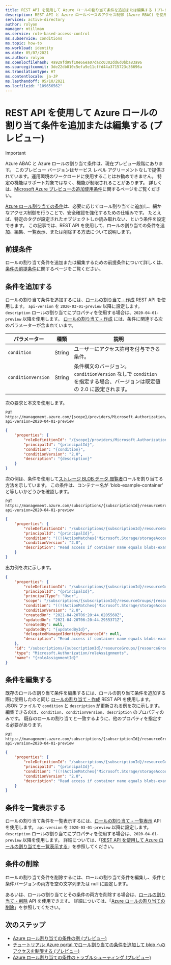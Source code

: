 ```yaml
---
title: REST API を使用して Azure ロールの割り当て条件を追加または編集する (プレビュー) - Azure RBAC
description: REST API と Azure ロールベースのアクセス制御 (Azure RBAC) を使用して、Azure ロールの割り当てで属性ベースのアクセス制御 (ABAC) 条件を追加、編集、一覧表示、または削除する方法について説明します。
services: active-directory
author: rolyon
manager: mtillman
ms.service: role-based-access-control
ms.subservice: conditions
ms.topic: how-to
ms.workload: identity
ms.date: 05/07/2021
ms.author: rolyon
ms.openlocfilehash: 4a929fd99f10e66ea07dacc0302dd6d0bba83a96
ms.sourcegitcommit: 3de22db010c5efa9e11cffd44a3715723c36696a
ms.translationtype: HT
ms.contentlocale: ja-JP
ms.lasthandoff: 05/10/2021
ms.locfileid: "109656562"
---
```

# <a name="add-or-edit-azure-role-assignment-conditions-using-the-rest-api-preview"></a>REST API を使用して Azure ロールの割り当て条件を追加または編集する (プレビュー)

> [!IMPORTANT]
> Azure ABAC と Azure ロールの割り当て条件は、現在プレビュー段階にあります。
> このプレビュー バージョンはサービス レベル アグリーメントなしで提供されています。運用環境のワークロードに使用することはお勧めできません。 特定の機能はサポート対象ではなく、機能が制限されることがあります。
> 詳しくは、[Microsoft Azure プレビューの追加使用条件](https://azure.microsoft.com/support/legal/preview-supplemental-terms/)に関するページをご覧ください。

[Azure ロール割り当ての条件](conditions-overview.md)は、必要に応じてロール割り当てに追加し、細かなアクセス制御を行うことで、安全確認を強化するための仕組みです。 たとえば、特定のタグが設定されたオブジェクトしか読み取れない、という条件を設定できます。 この記事では、REST API を使用して、ロールの割り当ての条件を追加、編集、一覧表示、または削除する方法について説明します。

## <a name="prerequisites"></a>前提条件

ロールの割り当て条件を追加または編集するための前提条件について詳しくは、[条件の前提条件](conditions-prerequisites.md)に関するページをご覧ください。

## <a name="add-a-condition"></a>条件を追加する

ロールの割り当て条件を追加するには、[ロールの割り当て - 作成](/rest/api/authorization/roleassignments/create) REST API を使用します。 `api-version` を `2020-03-01-preview` 以降に設定します。 `description` ロールの割り当てにプロパティを使用する場合は、`2020-04-01-preview` 以降を使用します。  [ロールの割り当て - 作成](/rest/api/authorization/roleassignments/create) には、条件に関連する次のパラメーターが含まれています。

| パラメーター | 種類 | 説明 |
| --- | --- | --- |
| `condition` | String | ユーザーにアクセス許可を付与できる条件。 |
| `conditionVersion` | String | 条件構文のバージョン。 `conditionVersion` なしで `condition` を指定する場合、バージョンは既定値の 2.0 に設定されます。 |

次の要求と本文を使用します。

```http
PUT https://management.azure.com/{scope}/providers/Microsoft.Authorization/roleAssignments/{roleAssignmentId}?api-version=2020-04-01-preview
```

```json
{
    "properties": {
        "roleDefinitionId": "/{scope}/providers/Microsoft.Authorization/roleDefinitions/{roleDefinitionId}",
        "principalId": "{principalId}",
        "condition": "{condition}",
        "conditionVersion": "2.0",
        "description": "{description}"
    }
}
```

次の例は、条件を使用して[ストレージ BLOB データ 閲覧者](built-in-roles.md#storage-blob-data-reader)ロールを割り当てる方法を示しています。 この条件は、コンテナー名が 'blob-example-container' と等しいかどうかを確認します。

```http
PUT https://management.azure.com/subscriptions/{subscriptionId}/resourceGroups/{resourceGroupName}/providers/Microsoft.Authorization/roleAssignments/{roleAssignmentId}?api-version=2020-04-01-preview
```

```json
{
    "properties": {
        "roleDefinitionId": "/subscriptions/{subscriptionId}/resourceGroups/{resourceGroupName}/providers/Microsoft.Authorization/roleDefinitions/2a2b9908-6ea1-4ae2-8e65-a410df84e7d1",
        "principalId": "{principalId}",
        "condition": "((!(ActionMatches{'Microsoft.Storage/storageAccounts/blobServices/containers/blobs/read'})) OR (@Resource[Microsoft.Storage/storageAccounts/blobServices/containers:name] StringEquals 'blobs-example-container'))",
        "conditionVersion": "2.0",
        "description": "Read access if container name equals blobs-example-container"
    }
}
```

出力例を次に示します。

```json
{
    "properties": {
        "roleDefinitionId": "/subscriptions/{subscriptionId}/resourceGroups/{resourceGroupName}/providers/Microsoft.Authorization/roleDefinitions/2a2b9908-6ea1-4ae2-8e65-a410df84e7d1",
        "principalId": "{principalId}",
        "principalType": "User",
        "scope": "/subscriptions/{subscriptionId}/resourceGroups/{resourceGroupName}",
        "condition": "((!(ActionMatches{'Microsoft.Storage/storageAccounts/blobServices/containers/blobs/read'})) OR (@Resource[Microsoft.Storage/storageAccounts/blobServices/containers:name] StringEquals 'blobs-example-container'))",
        "conditionVersion": "2.0",
        "createdOn": "2021-04-20T06:20:44.0205560Z",
        "updatedOn": "2021-04-20T06:20:44.2955371Z",
        "createdBy": null,
        "updatedBy": "{updatedById}",
        "delegatedManagedIdentityResourceId": null,
        "description": "Read access if container name equals blobs-example-container"
    },
    "id": "/subscriptions/{subscriptionId}/resourceGroups/{resourceGroupName}/providers/Microsoft.Authorization/roleAssignments/{roleAssignmentId}",
    "type": "Microsoft.Authorization/roleAssignments",
    "name": "{roleAssignmentId}"
}
```

## <a name="edit-a-condition"></a>条件を編集する

既存のロールの割り当て条件を編集するには、ロールの割り当て条件を追加する際に使用したのと同じ [ロールの割り当て - 作成](/rest/api/authorization/roleassignments/create) REST API を使用します。 JSON ファイルで `condition` と `description` が更新される例を次に示します。 編集できるのは、`condition`、`conditionVersion`、`description` のプロパティのみです。 既存のロールの割り当てと一致するように、他のプロパティを指定する必要があります。

```http
PUT https://management.azure.com/subscriptions/{subscriptionId}/resourceGroups/{resourceGroupName}/providers/Microsoft.Authorization/roleAssignments/{roleAssignmentId}?api-version=2020-04-01-preview
```

```json
{
    "properties": {
        "roleDefinitionId": "/subscriptions/{subscriptionId}/resourceGroups/{resourceGroupName}/providers/Microsoft.Authorization/roleDefinitions/2a2b9908-6ea1-4ae2-8e65-a410df84e7d1",
        "principalId": "{principalId}",
        "condition": "((!(ActionMatches{'Microsoft.Storage/storageAccounts/blobServices/containers/blobs/read'})) OR (@Resource[Microsoft.Storage/storageAccounts/blobServices/containers:name] StringEquals 'blobs-example-container' OR @Resource[Microsoft.Storage/storageAccounts/blobServices/containers:name] StringEquals 'blobs-example-container2'))",
        "conditionVersion": "2.0",
        "description": "Read access if container name equals blobs-example-container or blobs-example-container2"
    }
}
```


## <a name="list-a-condition"></a>条件を一覧表示する

ロールの割り当て条件を一覧表示するには、[ロールの割り当て - 一覧表示](/rest/api/authorization/roleassignments/list) API を使用します。 `api-version` を `2020-03-01-preview` 以降に設定します。 `description` ロールの割り当てにプロパティを使用する場合は、`2020-04-01-preview` 以降を使用します。 詳細については、「[REST API を使用して Azure ロールの割り当てを一覧表示する](role-assignments-list-rest.md)」を参照してください。

## <a name="delete-a-condition"></a>条件の削除

ロールの割り当て条件を削除するには、ロールの割り当て条件を編集し、条件と条件バージョンの両方を空の文字列または null に設定します。

あるいは、ロールの割り当てとその条件の両方を削除する場合は、[ロールの割り当て - 削除](/rest/api/authorization/roleassignments/delete) API を使用できます。 詳細については、「[Azure ロールの割り当ての削除](role-assignments-remove.md)」を参照してください。

## <a name="next-steps"></a>次のステップ

- [Azure ロール割り当ての条件の例 (プレビュー)](../storage/common/storage-auth-abac-examples.md)
- [チュートリアル: Azure portal でロール割り当ての条件を追加して blob へのアクセスを制限する (プレビュー)](../storage/common/storage-auth-abac-portal.md)
- [Azure ロール割り当ての条件のトラブルシューティング (プレビュー)](conditions-troubleshoot.md)
